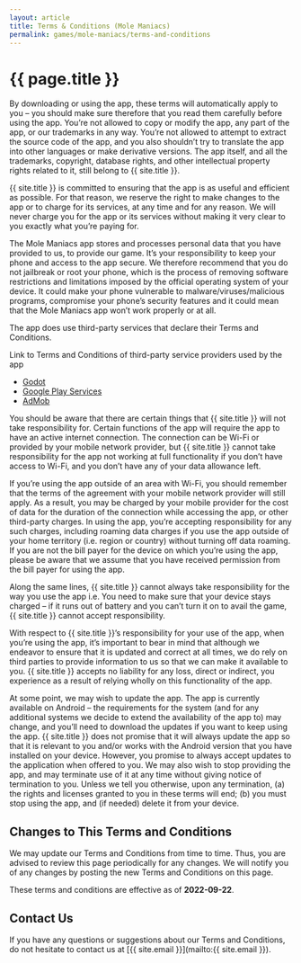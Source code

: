 ```yaml
---
layout: article
title: Terms & Conditions (Mole Maniacs)
permalink: games/mole-maniacs/terms-and-conditions
---
```


# {{ page.title }}

By downloading or using the app, these terms will automatically apply to you –
you should make sure therefore that you read them carefully before using the app.
You’re not allowed to copy or modify the app, any part of the app, or our
trademarks in any way.
You’re not allowed to attempt to extract the source code of the app, and you also
shouldn’t try to translate the app into other languages or make derivative versions.
The app itself, and all the trademarks, copyright, database rights, and other
intellectual property rights related to it, still belong to {{ site.title }}.

{{ site.title }} is committed to ensuring that the app is as useful and
efficient as possible.
For that reason, we reserve the right to make changes to the app or to charge
for its services, at any time and for any reason.
We will never charge you for the app or its services without making it very
clear to you exactly what you’re paying for.

The Mole Maniacs app stores and processes personal data that you have provided
to us, to provide our game.
It’s your responsibility to keep your phone and access to the app secure.
We therefore recommend that you do not jailbreak or root your phone, which is
the process of removing software restrictions and limitations imposed by the
official operating system of your device.
It could make your phone vulnerable to malware/viruses/malicious programs,
compromise your phone’s security features and it could mean that the Mole
Maniacs app won’t work properly or at all.

The app does use third-party services that declare their Terms and Conditions.

Link to Terms and Conditions of third-party service providers used by the app

- [Godot](https://godotengine.org/license)
- [Google Play Services](https://policies.google.com/terms)
- [AdMob](https://developers.google.com/admob/terms)

You should be aware that there are certain things that {{ site.title }} will
not take responsibility for.
Certain functions of the app will require the app to have an active internet
connection.
The connection can be Wi-Fi or provided by your mobile network provider, but
{{ site.title }} cannot take responsibility for the app not working at full
functionality if you don’t have access to Wi-Fi, and you don’t have any of your
data allowance left.

If you’re using the app outside of an area with Wi-Fi, you should remember that
the terms of the agreement with your mobile network provider will still apply.
As a result, you may be charged by your mobile provider for the cost of data
for the duration of the connection while accessing the app, or other
third-party charges.
In using the app, you’re accepting responsibility for any such charges,
including roaming data charges if you use the app outside of your home
territory (i.e. region or country) without turning off data roaming.
If you are not the bill payer for the device on which you’re using the app,
please be aware that we assume that you have received permission from the
bill payer for using the app.

Along the same lines, {{ site.title }} cannot always take responsibility for
the way you use the app i.e. You need to make sure that your device stays
charged – if it runs out of battery and you can’t turn it on to avail the
game, {{ site.title }} cannot accept responsibility.

With respect to {{ site.title }}’s responsibility for your use of the app,
when you’re using the app, it’s important to bear in mind that although we
endeavor to ensure that it is updated and correct at all times, we do rely on
third parties to provide information to us so that we can make it available
to you.
{{ site.title }} accepts no liability for any loss, direct or indirect, you
experience as a result of relying wholly on this functionality of the app.

At some point, we may wish to update the app. The app is currently available
on Android – the requirements for the system (and for any additional systems
we decide to extend the availability of the app to) may change, and you’ll
need to download the updates if you want to keep using the app.
{{ site.title }} does not promise that it will always update the app so
that it is relevant to you and/or works with the Android version that you
have installed on your device.
However, you promise to always accept updates to the application when offered
to you.
We may also wish to stop providing the app, and may terminate use of it at
any time without giving notice of termination to you.
Unless we tell you otherwise, upon any termination, (a) the rights and
licenses granted to you in these terms will end; (b) you must stop using the
app, and (if needed) delete it from your device.

## Changes to This Terms and Conditions

We may update our Terms and Conditions from time to time.
Thus, you are advised to review this page periodically for any changes.
We will notify you of any changes by posting the new Terms and Conditions
on this page.

These terms and conditions are effective as of **2022-09-22**.

## Contact Us

If you have any questions or suggestions about our Terms and Conditions,
do not hesitate to contact us at [{{ site.email }}](mailto:{{ site.email }}).
